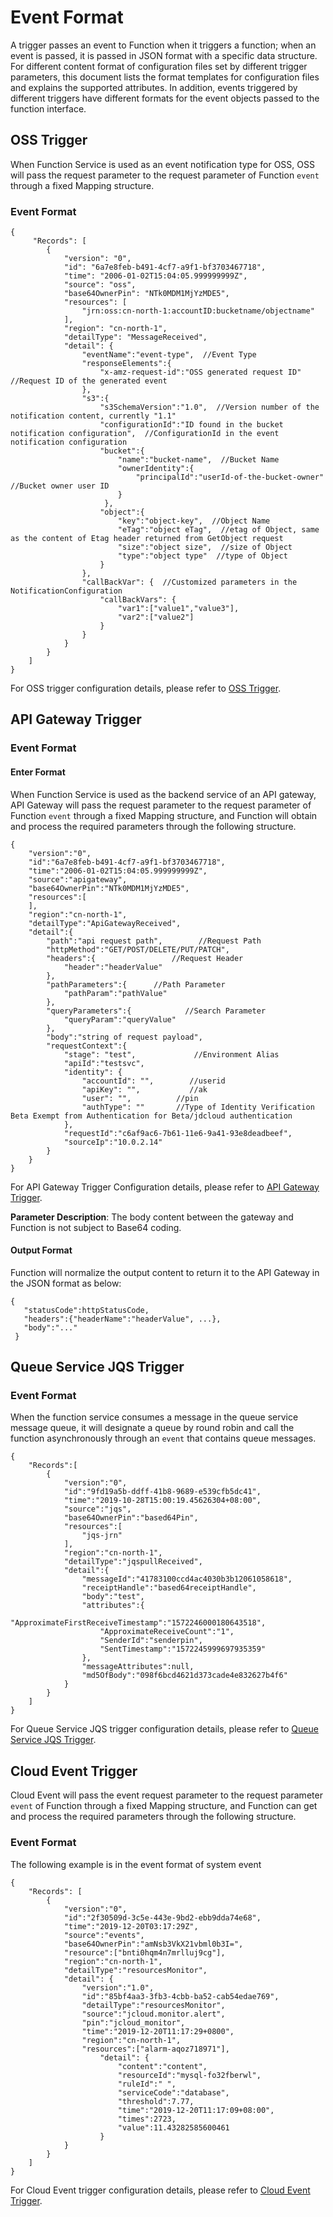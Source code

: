 # Event Format

A trigger passes an event to Function when it triggers a function; when an event is passed, it is passed in JSON format with a specific data structure. For different content format of configuration files set by different trigger parameters, this document lists the format templates for configuration files and explains the supported attributes. In addition, events triggered by different triggers have different formats for the event objects passed to the function interface.

## OSS Trigger

When Function Service is used as an event notification type for OSS, OSS will pass the request parameter to the request parameter of Function `event` through a fixed Mapping structure.

### Event Format


```
{
     "Records": [
        {
            "version": "0", 
            "id": "6a7e8feb-b491-4cf7-a9f1-bf3703467718",
            "time": "2006-01-02T15:04:05.999999999Z",
            "source": "oss",
            "base64OwnerPin": "NTk0MDM1MjYzMDE5",
            "resources": [
                "jrn:oss:cn-north-1:accountID:bucketname/objectname"
            ],
            "region": "cn-north-1",
            "detailType": "MessageReceived",
            "detail": { 
                "eventName":"event-type",  //Event Type
                "responseElements":{  
                    "x-amz-request-id":"OSS generated request ID"  //Request ID of the generated event
                },
                "s3":{  
                    "s3SchemaVersion":"1.0",  //Version number of the notification content, currently "1.1"
                    "configurationId":"ID found in the bucket notification configuration",  //ConfigurationId in the event notification configuration
                    "bucket":{  
                        "name":"bucket-name",  //Bucket Name
                        "ownerIdentity":{  
                            "principalId":"userId-of-the-bucket-owner"  //Bucket owner user ID
                        }
                     },
                    "object":{  
                        "key":"object-key",  //Object Name
                        "eTag":"object eTag",  //etag of Object, same as the content of Etag header returned from GetObject request
                        "size":"object size",  //size of Object
                        "type":"object type"  //type of Object 
                    }
                },
                "callBackVar": {  //Customized parameters in the NotificationConfiguration
                    "callBackVars": {                 
                        "var1":["value1","value3"],
                        "var2":["value2"]
                    }
                }
            }       
        }
    ]
}
```

For OSS trigger configuration details, please refer to [OSS Trigger](../triggermanagement/eventsourceservice/oss-tirgger.md). 

 

## API Gateway Trigger


### Event Format

#### Enter Format

When Function Service is used as the backend service of an API gateway, API Gateway will pass the request parameter to the request parameter of Function `event` through a fixed Mapping structure, and Function will obtain and process the required parameters through the following structure.

```
{
    "version":"0",
    "id":"6a7e8feb-b491-4cf7-a9f1-bf3703467718",
    "time":"2006-01-02T15:04:05.999999999Z",
    "source":"apigateway",
    "base64OwnerPin":"NTk0MDM1MjYzMDE5",
    "resources":[    
    ],
    "region":"cn-north-1",
    "detailType":"ApiGatewayReceived",
    "detail":{
        "path":"api request path",        //Request Path
        "httpMethod":"GET/POST/DELETE/PUT/PATCH",  
        "headers":{                 //Request Header
            "header":"headerValue"
        },
        "pathParameters":{      //Path Parameter
            "pathParam":"pathValue"
        },
        "queryParameters":{            //Search Parameter
            "queryParam":"queryValue"
        },
        "body":"string of request payload",
        "requestContext":{
            "stage": "test",             //Environment Alias 
            "apiId":"testsvc",
            "identity": {
                "accountId": "",        //userid
                "apiKey": "",           //ak
                "user": "",          //pin
                "authType": ""       //Type of Identity Verification Beta Exempt from Authentication for Beta/jdcloud authentication
            },
            "requestId":"c6af9ac6-7b61-11e6-9a41-93e8deadbeef",
            "sourceIp":"10.0.2.14"
        }
    }
} 

```

For API Gateway Trigger Configuration details, please refer to [API Gateway Trigger](../triggermanagement/eventsourceservice/apig-tigger.md). 

**Parameter Description**: The body content between the gateway and Function is not subject to Base64 coding.


#### Output Format

Function will normalize the output content to return it to the API Gateway in the JSON format as below:

```
{     
   "statusCode":httpStatusCode,
   "headers":{"headerName":"headerValue", ...}, 
   "body":"..."
 } 
```

## Queue Service JQS Trigger

### Event Format

When the function service consumes a message in the queue service message queue, it will designate a queue by round robin and call the function asynchronously through an `event` that contains queue messages.

```
{
    "Records":[
        {
            "version":"0",
            "id":"9fd19a5b-ddff-41b8-9689-e539cfb5dc41",
            "time":"2019-10-28T15:00:19.45626304+08:00",
            "source":"jqs",
            "base64OwnerPin":"based64Pin",
            "resources":[
                "jqs-jrn"
            ],
            "region":"cn-north-1",
            "detailType":"jqspullReceived",
            "detail":{
                "messageId":"41783100ccd4ac4030b3b12061058618",
                "receiptHandle":"based64receiptHandle",
                "body":"test",
                "attributes":{
                    "ApproximateFirstReceiveTimestamp":"1572246000180643518",
                    "ApproximateReceiveCount":"1",
                    "SenderId":"senderpin",
                    "SentTimestamp":"1572245999697935359"
                },
                "messageAttributes":null,
                "md5OfBody":"098f6bcd4621d373cade4e832627b4f6"
            }
        }
    ]
}

```

For Queue Service JQS trigger configuration details, please refer to [Queue Service JQS Trigger](../triggermanagement/eventsourceservice/JQS-trigger.md). 


## Cloud Event Trigger

Cloud Event will pass the event request parameter to the request parameter `event` of Function through a fixed Mapping structure, and Function can get and process the required parameters through the following structure.


### Event Format

The following example is in the event format of system event

```
{
    "Records": [
        {
            "version":"0",
            "id":"2f30509d-3c5e-443e-9bd2-ebb9dda74e68",
            "time":"2019-12-20T03:17:29Z",
            "source":"events",
            "base64OwnerPin":"amNsb3VkX21vbml0b3I=",
            "resource":["bnti0hqm4n7mrlluj9cg"],
            "region":"cn-north-1",
            "detailType":"resourcesMonitor",
            "detail": {
                "version":"1.0",
                "id":"85bf4aa3-3fb3-4cbb-ba52-cab54edae769",
                "detailType":"resourcesMonitor",
                "source":"jcloud.monitor.alert",
                "pin":"jcloud_monitor",
                "time":"2019-12-20T11:17:29+0800",
                "region":"cn-north-1",
                "resources":["alarm-aqoz718971"],
                    "detail": {
                        "content":"content",
                        "resourceId":"mysql-fo32fberwl",
                        "ruleId":" ",
                        "serviceCode":"database",
                        "threshold":7.77,
                        "time":"2019-12-20T11:17:09+08:00",
                        "times":2723,
                        "value":11.43282585600461
                    }
            } 
        }
    ]
}

```
For Cloud Event trigger configuration details, please refer to [Cloud Event Trigger](../triggermanagement/eventsourceservice/cloudevent.md). 
